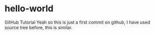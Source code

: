 # hello-world
GitHub Tutorial 
Yeah so this is just a first commit on github, I have used source tree before, this is similar. 
